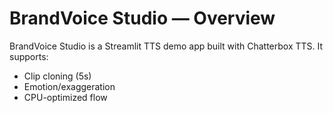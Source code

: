 ﻿# BrandVoice Studio — Overview

BrandVoice Studio is a Streamlit TTS demo app built with Chatterbox TTS. It supports:
- Clip cloning (5s)
- Emotion/exaggeration
- CPU-optimized flow
